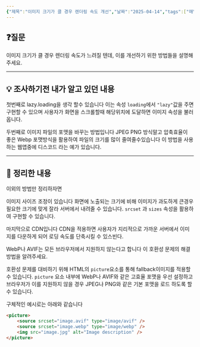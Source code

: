 ```yaml
---
{"제목":"이미지 크기가 클 경우 렌더링 속도 개선","날짜":"2025-04-14","tags":["매일메일","Frontend"],"dg-publish":true,"permalink":"/매일메일/25년4월/이미지 크기가 클 경우 렌더링 속도 개선/","dgPassFrontmatter":true,"created":"2025-04-24T00:49:28.079+09:00","updated":"2025-04-24T01:38:40.631+09:00"}
---
```


## ❓질문

이미지 크기가 클 경우 렌더링 속도가 느려질 텐데, 이를 개선하기 위한 방법들을 설명해주세요.

---
## 💡 조사하기전 내가 알고 있던 내용

첫번째로 lazy.loading을 생각 할수 있습니다 이는 속성 `loading`에서 `"lazy"`값을 주면 구현할 수 있으며 사용자가 화면을 스크롤할때 해당위치에 도달하면 이미지 속성을 불러옵니다.

두번째로 이미지 파일의 포맷을 바꾸는 방법입니다 JPEG PNG 방식말고 압축효율이 좋은 Webp 포맷방식을 활용하여 파일의 크기를 많이 줄여줄수있습니다 이 방법을 사용하는 웹앱중에 디스코드 라는 예가 있습니다.

---
## 🏫 정리한 내용

이외의 방법만 정리하자면

이미지 사이즈 조정이 있습니다 화면에 노출되는 크기에 비해 이미지가 과도하게 큰경우 필요한 크기에 맞게 잘라 서버에서 내려줄 수 있습니다. `srcset` 과 `sizes` 속성을 활용하여 구현할 수 있습니다.

마지막으로 CDN입니다 CDN을 적용하면 사용자가 지리적으로 가까운 서버에서 이미지를 다운하게 되어 로딩 속도를 단축시킬 수 있스빈다.

WebP나 AVIF는 모든 브라우저에서 지원하지 않는다고 합니다 이 호환성 문제의 해결방법을 알려주세요.

호환성 문제를 대비하기 위해 HTML의 `picture`요소를 통해 fallback이미지를 적용할 수 있습니다. `picture` 요소 내부에 WebP나 AVIF와 같은 고효율 포맷을 우선 설정하고 브라우저가 이를 지원하지 않을 경우 JPEG나 PNG와 같은 기본 포맷을 로드 하도록 할 수 있습니다.

구체적인 예시로는 아래와 같습니다

```html
<picture>
	<source srcset="image.avif" type="image/avif" />
	<source srcset="image.webp" type="image/webp" />
	<img src="image.jpg" alt="Image description" />
</picture>
```

